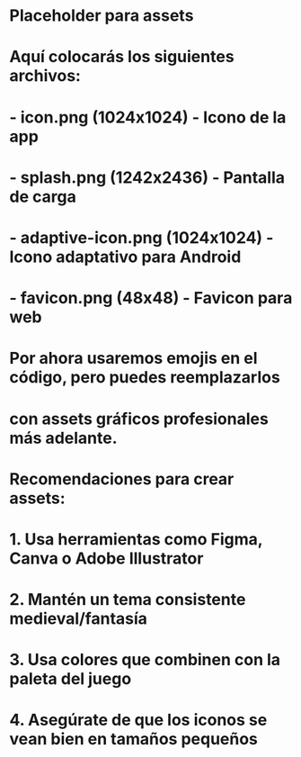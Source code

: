 # Placeholder para assets

# Aquí colocarás los siguientes archivos:

# - icon.png (1024x1024) - Icono de la app

# - splash.png (1242x2436) - Pantalla de carga

# - adaptive-icon.png (1024x1024) - Icono adaptativo para Android

# - favicon.png (48x48) - Favicon para web

# Por ahora usaremos emojis en el código, pero puedes reemplazarlos

# con assets gráficos profesionales más adelante.

# Recomendaciones para crear assets:

# 1. Usa herramientas como Figma, Canva o Adobe Illustrator

# 2. Mantén un tema consistente medieval/fantasía

# 3. Usa colores que combinen con la paleta del juego

# 4. Asegúrate de que los iconos se vean bien en tamaños pequeños
